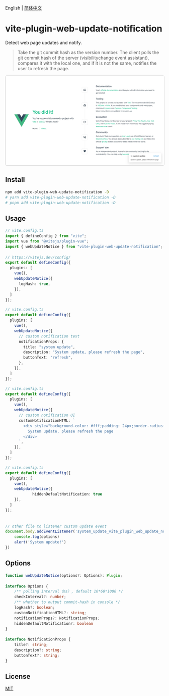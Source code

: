 English | [简体中文](./README.zh-CN.md)

# vite-plugin-web-update-notification

Detect web page updates and notify.

> Take the git commit hash as the version number. The client polls the git commit hash of the server (visibilitychange event assistant), compares it with the local one, and if it is not the same, notifies the user to refresh the page.

<img src="./images/example.webp" style="border: 1px solid #ccc; border-radius: 4px;" />

## Install

```bash
npm add vite-plugin-web-update-notification -D
# yarn add vite-plugin-web-update-notification -D
# pnpm add vite-plugin-web-update-notification -D
```

## Usage

```ts
// vite.config.ts
import { defineConfig } from "vite";
import vue from "@vitejs/plugin-vue";
import { webUpdateNotice } from "vite-plugin-web-update-notification";

// https://vitejs.dev/config/
export default defineConfig({
  plugins: [
    vue(),
    webUpdateNotice({
      logHash: true,
    }),
  ]
});
```

```ts
// vite.config.ts
export default defineConfig({
  plugins: [
    vue(),
    webUpdateNotice({
      // custom notification text
      notificationProps: {
        title: "system update",
        description: "System update, please refresh the page",
        buttonText: "refresh",
      },
    }),
  ]
});
```

```ts
// vite.config.ts
export default defineConfig({
  plugins: [
    vue(),
    webUpdateNotice({
      // custom notification UI
      customNotificationHTML: `
        <div style="background-color: #fff;padding: 24px;border-radius: 4px;position: fixed;top: 24px;right: 24px;border: 1px solid;">
          System update, please refresh the page
        </div>
      `,
    }),
  ]
});
```

```ts
// vite.config.ts
export default defineConfig({
  plugins: [
    vue(),
    webUpdateNotice({
			hiddenDefaultNotification: true
    }),
  ]
});


// other file to listener custom update event
document.body.addEventListener('system_update_vite_plugin_web_update_notification', options => {
    console.log(options)
  	alert('System update!')
})
```



## Options

```ts
function webUpdateNotice(options?: Options): Plugin;

interface Options {
    /** polling interval（ms）, default 10*60*1000 */
    checkInterval?: number;
    /** whether to output commit-hash in console */
    logHash?: boolean;
    customNotificationHTML?: string;
    notificationProps?: NotificationProps;
  	hiddenDefaultNotification?: boolean
}

interface NotificationProps {
    title?: string;
    description?: string;
    buttonText?: string;
}
```



## License

[MIT](./LICENSE)
